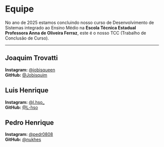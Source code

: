 # Equipe

No ano de 2025 estamos concluindo nosso curso de Desenvolvimento de Sistemas integrado ao Ensino Médio na **Escola Técnica Estadual Professora Anna de Oliveira Ferraz**, este é o nosso TCC (Trabalho de Conclusão de Curso).

---

## Joaquim Trovatti  
**Instagram:** <a href="https://www.instagram.com/jobisqueen/" target="_blank">@jobisqueen</a>  
**GitHub:** <a href="https://github.com/Jobisquim" target="_blank">@Jobisquim</a>  

## Luis Henrique  
**Instagram:** <a href="https://www.instagram.com/l.hso_/" target="_blank">@l.hso_</a>  
**GitHub:** <a href="https://github.com/L-hso" target="_blank">@L-hso</a>  

## Pedro Henrique  
**Instagram:** <a href="https://www.instagram.com/pedr0808/" target="_blank">@pedr0808</a>  
**GitHub:** <a href="https://github.com/nukhes" target="_blank">@nukhes</a>  
